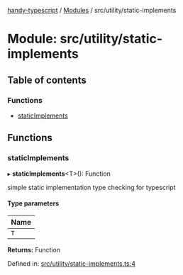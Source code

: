 [handy-typescript](../README.md) / [Modules](../modules.md) / src/utility/static-implements

# Module: src/utility/static-implements

## Table of contents

### Functions

- [staticImplements](src_utility_static_implements.md#staticimplements)

## Functions

### staticImplements

▸ **staticImplements**<T\>(): Function

simple static implementation type checking for typescript

#### Type parameters

| Name |
| :------ |
| `T` |

**Returns:** Function

Defined in: [src/utility/static-implements.ts:4](https://github.com/robbiemu/handy-typescript/blob/59044bb/src/utility/static-implements.ts#L4)

